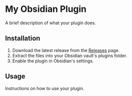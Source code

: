 # My Obsidian Plugin

A brief description of what your plugin does.

## Installation

1. Download the latest release from the [Releases](https://github.com/your-username/obsedian-plugin/releases) page.
2. Extract the files into your Obsidian vault's plugins folder.
3. Enable the plugin in Obsidian's settings.

## Usage

Instructions on how to use your plugin.
